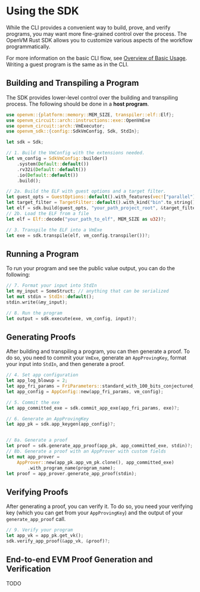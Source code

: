 # Using the SDK

While the CLI provides a convenient way to build, prove, and verify programs, you may want more fine-grained control over the process. The OpenVM Rust SDK allows you to customize various aspects of the workflow programmatically.

For more information on the basic CLI flow, see [Overview of Basic Usage](./overview.md). Writing a guest program is the same as in the CLI.

## Building and Transpiling a Program

The SDK provides lower-level control over the building and transpiling process. The following should be done in a **host program**.

```rust
use openvm::{platform::memory::MEM_SIZE, transpiler::elf::Elf};
use openvm_circuit::arch::instructions::exe::OpenVmExe
use openvm_circuit::arch::VmExecutor;
use openvm_sdk::{config::SdkVmConfig, Sdk, StdIn};

let sdk = Sdk;

// 1. Build the VmConfig with the extensions needed.
let vm_config = SdkVmConfig::builder()
    .system(Default::default())
    .rv32i(Default::default())
    .io(Default::default())
    .build();

// 2a. Build the ELF with guest options and a target filter.
let guest_opts = GuestOptions::default().with_features(vec!["parallel"]);
let target_filter = TargetFilter::default().with_kind("bin".to_string());
let elf = sdk.build(guest_opts, "your_path_project_root", &target_filter)?;
// 2b. Load the ELF from a file
let elf = Elf::decode("your_path_to_elf", MEM_SIZE as u32)?;

// 3. Transpile the ELF into a VmExe
let exe = sdk.transpile(elf, vm_config.transpiler())?;
```

## Running a Program
To run your program and see the public value output, you can do the following:

```rust
// 7. Format your input into StdIn
let my_input = SomeStruct; // anything that can be serialized
let mut stdin = StdIn::default();
stdin.write(&my_input);

// 8. Run the program
let output = sdk.execute(exe, vm_config, input)?;
```

## Generating Proofs

After building and transpiling a program, you can then generate a proof. To do so, you need to commit your `VmExe`, generate an `AppProvingKey`, format your input into `StdIn`, and then generate a proof.

```rust
// 4. Set app configuration
let app_log_blowup = 2;
let app_fri_params = FriParameters::standard_with_100_bits_conjectured_security(app_log_blowup);
let app_config = AppConfig::new(app_fri_params, vm_config);

// 5. Commit the exe
let app_committed_exe = sdk.commit_app_exe(app_fri_params, exe)?;

// 6. Generate an AppProvingKey
let app_pk = sdk.app_keygen(app_config)?;


// 8a. Generate a proof
let proof = sdk.generate_app_proof(app_pk, app_committed_exe, stdin)?;
// 8b. Generate a proof with an AppProver with custom fields
let mut app_prover =
    AppProver::new(app_pk.app_vm_pk.clone(), app_committed_exe)
        .with_program_name(program_name);
let proof = app_prover.generate_app_proof(stdin);
```

## Verifying Proofs
After generating a proof, you can verify it. To do so, you need your verifying key (which you can get from your `AppProvingKey`) and the output of your `generate_app_proof` call.

```rust
// 9. Verify your program
let app_vk = app_pk.get_vk();
sdk.verify_app_proof(&app_vk, &proof)?;
```

## End-to-end EVM Proof Generation and Verification

TODO